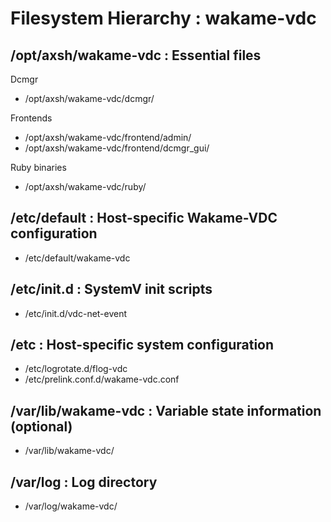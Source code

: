 Filesystem Hierarchy : wakame-vdc
=================================

/opt/axsh/wakame-vdc : Essential files
--------------------------------------
Dcmgr

+ /opt/axsh/wakame-vdc/dcmgr/

Frontends

+ /opt/axsh/wakame-vdc/frontend/admin/
+ /opt/axsh/wakame-vdc/frontend/dcmgr_gui/

Ruby binaries

+ /opt/axsh/wakame-vdc/ruby/

/etc/default : Host-specific Wakame-VDC configuration
-----------------------------------------------------

+ /etc/default/wakame-vdc

/etc/init.d : SystemV init scripts
----------------------------------

+ /etc/init.d/vdc-net-event

/etc : Host-specific system configuration
-----------------------------------------

+ /etc/logrotate.d/flog-vdc
+ /etc/prelink.conf.d/wakame-vdc.conf

/var/lib/wakame-vdc : Variable state information (optional)
-----------------------------------------------------------

+ /var/lib/wakame-vdc/

/var/log : Log directory
------------------------

+ /var/log/wakame-vdc/
